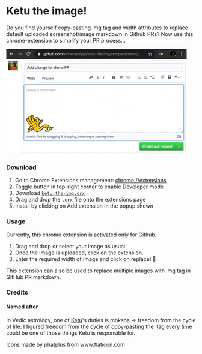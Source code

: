 # Ketu the image!

Do you find yourself copy-pasting img tag and width attributes to replace default uploaded screenshot/image markdown in Github PRs?
Now use this chrome-extension to simplify your PR process...

[![ketu-the-image-demo-gif](ketu-the-image-demo.gif)](https://vimeo.com/385396327)

### Download

1. Go to Chrome Extensions management: [chrome://extensions](chrome://extensions)
2. Toggle button in top-right corner to enable Developer mode
3. Download [`ketu-the-img.crx`](ketu-the-img.crx)
4. Drag and drop the `.crx` file onto the extensions page
5. Install by clicking on Add extension in the popup shown

### Usage 

Currently, this chrome extension is activated only for Github.

1. Drag and drop or select your image as usual
2. Once the image is uploaded, click on the extension.
3. Enter the required width of image and click on replace! :tada:

This extension can also be used to replace multiple images with img tag in GitHub PR markdown.

### Credits

#### Named after
In Vedic astrology, one of [Ketu](https://en.wikipedia.org/wiki/Ketu_(mythology))'s duties is moksha -> freedom from the cycle of life. I figured freedom from the cycle of copy-pasting the <img> tag every time could be one of those things Ketu is responsible for.

Icons made by <a href="https://www.flaticon.com/authors/phatplus" title="phatplus">phatplus</a> from <a href="https://www.flaticon.com/" title="Flaticon">www.flaticon.com</a>
